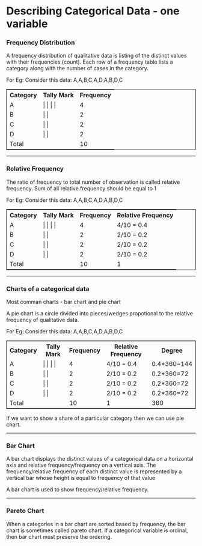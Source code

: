 <h1>Describing Categorical Data - one variable</h1>

<h3>Frequency Distribution</h3>
<p>
  A frequency distribution of qualitative data is listing of the distinct values with their frequencies (count).
  Each row of a frequency table lists a category along with the number of cases in the category. 
</p>
<p>
  For Eg: Consider this data: A,A,B,C,A,D,A,B,D,C
  <table style="border: 1px solid black">
    <tr>
      <th>Category</th>
      <th>Tally Mark</th>
      <th>Frequency</th>
    </tr>
    <tr>
      <td>A</td>
      <td>| | | |</td>
      <td>4</td>
    </tr>
    <tr>
      <td>B</td>
      <td>| |</td>
      <td>2</td>
    </tr>
    <tr>
      <td>C</td>
      <td>| |</td>
      <td>2</td>
    </tr>
    <tr>
      <td>D</td>
      <td>| |</td>
      <td>2</td>
    </tr>
    <tr>
      <td>Total</td>
      <td></td>
      <td>10</td>
    </tr>
  </table>
</p>
<hr/>
<h3>Relative Frequency</h3>
<p>
  The ratio of frequency to total number of observation is called relative frequency. Sum of all relative frequency should be equal to 1
</p>
<p>
  For Eg: Consider this data: A,A,B,C,A,D,A,B,D,C
  <table style="border: 1px solid black">
    <tr>
      <th>Category</th>
      <th>Tally Mark</th>
      <th>Frequency</th>
      <th>Relative Frequency</th>
    </tr>
    <tr>
      <td>A</td>
      <td>| | | |</td>
      <td>4</td>
      <td>4/10 = 0.4</td>
    </tr>
    <tr>
      <td>B</td>
      <td>| |</td>
      <td>2</td>
      <td>2/10 = 0.2</td>
    </tr>
    <tr>
      <td>C</td>
      <td>| |</td>
      <td>2</td>
      <td>2/10 = 0.2</td>
    </tr>
    <tr>
      <td>D</td>
      <td>| |</td>
      <td>2</td>
      <td>2/10 = 0.2</td>
    </tr>
    <tr>
      <td>Total</td>
      <td></td>
      <td>10</td>
      <td>1</td>
    </tr>
  </table>
</p>
<hr/>
<h3>Charts of a categorical data</h3>
<p>Most comman charts - bar chart and pie chart</p>
<p>
  A pie chart is a circle divided into pieces/wedges propotional to the relative frequency of qualitative data.
</p>
<p>
  For Eg: Consider this data: A,A,B,C,A,D,A,B,D,C
  <table style="border: 1px solid black">
    <tr>
      <th>Category</th>
      <th>Tally Mark</th>
      <th>Frequency</th>
      <th>Relative Frequency</th>
      <th>Degree</th>
    </tr>
    <tr>
      <td>A</td>
      <td>| | | |</td>
      <td>4</td>
      <td>4/10 = 0.4</td>
      <td>0.4*360=144</td>
    </tr>
    <tr>
      <td>B</td>
      <td>| |</td>
      <td>2</td>
      <td>2/10 = 0.2</td>
      <td>0.2*360=72</td>
    </tr>
    <tr>
      <td>C</td>
      <td>| |</td>
      <td>2</td>
      <td>2/10 = 0.2</td>
      <td>0.2*360=72</td>
    </tr>
    <tr>
      <td>D</td>
      <td>| |</td>
      <td>2</td>
      <td>2/10 = 0.2</td>
      <td>0.2*360=72</td>
    </tr>
    <tr>
      <td>Total</td>
      <td></td>
      <td>10</td>
      <td>1</td>
      <td>360</td>
    </tr>
  </table>
</p>
<p>
  If we want to show a share of a particular category then we can use pie chart.
</p>
<hr/>
<h3>Bar Chart</h3>
<p>
  A bar chart displays the distinct values of a categorical data on a horizontal axis and relative frequency/frequency on a vertical axis. The frequency/relative frequency of each distinct value is represented by a vertical bar whose height is equal to frequency of that value
</p>
<p>
  A bar chart is used to show frequency/relative frequency.
</p>
<hr/>
<h3>Pareto Chart</h3>
<p>
  When a categories in a bar chart are sorted based by frequency, the bar chart is sometimes called pareto chart.
If a categorical variable is ordinal, then bar chart must preserve the ordering.
</p>
